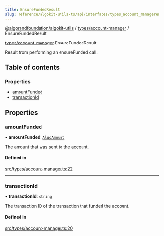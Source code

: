 ```yaml
---
title: EnsureFundedResult
slug: reference/algokit-utils-ts/api/interfaces/types_account_managerensurefundedresult
---
```


[@algorandfoundation/algokit-utils](/reference/algokit-utils-ts/api/overview) / [types/account-manager](/reference/algokit-utils-ts/api/modules/types_account_manager/) / EnsureFundedResult

[types/account-manager](/reference/algokit-utils-ts/api/modules/types_account_manager/).EnsureFundedResult

Result from performing an ensureFunded call.

## Table of contents

### Properties

- [amountFunded](#amountfunded)
- [transactionId](#transactionid)

## Properties

### amountFunded

• **amountFunded**: [`AlgoAmount`](/reference/algokit-utils-ts/api/classes/types_amountalgoamount/)

The amount that was sent to the account.

#### Defined in

[src/types/account-manager.ts:22](https://github.com/algorandfoundation/algokit-utils-ts/blob/main/src/types/account-manager.ts#L22)

---

### transactionId

• **transactionId**: `string`

The transaction ID of the transaction that funded the account.

#### Defined in

[src/types/account-manager.ts:20](https://github.com/algorandfoundation/algokit-utils-ts/blob/main/src/types/account-manager.ts#L20)
